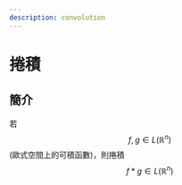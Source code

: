 ```yaml
---
description: convolution
---
```


# 捲積

## 簡介

若$$f, g \in L(\mathbb{R}^n)$$(歐式空間上的可積函數)，則捲積$$f * g \in L(\mathbb{R}^n)$$
